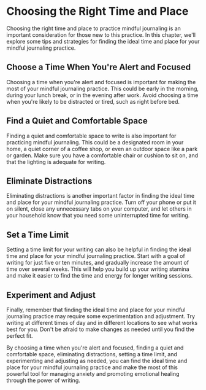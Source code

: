 Choosing the Right Time and Place
=====================================================================================

Choosing the right time and place to practice mindful journaling is an important consideration for those new to this practice. In this chapter, we'll explore some tips and strategies for finding the ideal time and place for your mindful journaling practice.

Choose a Time When You're Alert and Focused
-------------------------------------------

Choosing a time when you're alert and focused is important for making the most of your mindful journaling practice. This could be early in the morning, during your lunch break, or in the evening after work. Avoid choosing a time when you're likely to be distracted or tired, such as right before bed.

Find a Quiet and Comfortable Space
----------------------------------

Finding a quiet and comfortable space to write is also important for practicing mindful journaling. This could be a designated room in your home, a quiet corner of a coffee shop, or even an outdoor space like a park or garden. Make sure you have a comfortable chair or cushion to sit on, and that the lighting is adequate for writing.

Eliminate Distractions
----------------------

Eliminating distractions is another important factor in finding the ideal time and place for your mindful journaling practice. Turn off your phone or put it on silent, close any unnecessary tabs on your computer, and let others in your household know that you need some uninterrupted time for writing.

Set a Time Limit
----------------

Setting a time limit for your writing can also be helpful in finding the ideal time and place for your mindful journaling practice. Start with a goal of writing for just five or ten minutes, and gradually increase the amount of time over several weeks. This will help you build up your writing stamina and make it easier to find the time and energy for longer writing sessions.

Experiment and Adjust
---------------------

Finally, remember that finding the ideal time and place for your mindful journaling practice may require some experimentation and adjustment. Try writing at different times of day and in different locations to see what works best for you. Don't be afraid to make changes as needed until you find the perfect fit.

By choosing a time when you're alert and focused, finding a quiet and comfortable space, eliminating distractions, setting a time limit, and experimenting and adjusting as needed, you can find the ideal time and place for your mindful journaling practice and make the most of this powerful tool for managing anxiety and promoting emotional healing through the power of writing.
